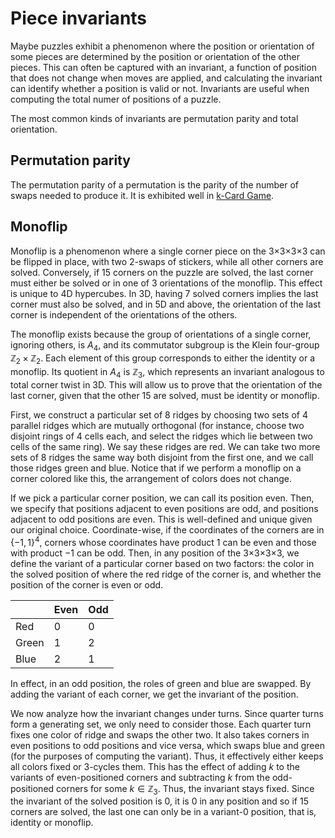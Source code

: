 # Piece invariants

Maybe puzzles exhibit a phenomenon where the position or orientation of some pieces are determined by the position or orientation of the other pieces. This can often be captured with an invariant, a function of position that does not change when moves are applied, and calculating the invariant can identify whether a position is valid or not. Invariants are useful when computing the total numer of positions of a puzzle.

The most common kinds of invariants are permutation parity and total orientation.

## Permutation parity

The permutation parity of a permutation is the parity of the number of swaps needed to produce it. It is exhibited well in [k-Card Game](https://masonhorne.github.io/k-Card-Game/).

## Monoflip

Monoflip is a phenomenon where a single corner piece on the 3×3×3×3 can be flipped in place, with two 2-swaps of stickers, while all other corners are solved. Conversely, if 15 corners on the puzzle are solved, the last corner must either be solved or in one of 3 orientations of the monoflip. This effect is unique to 4D hypercubes. In 3D, having 7 solved corners implies the last corner must also be solved, and in 5D and above, the orientation of the last corner is independent of the orientations of the others.

The monoflip exists because the group of orientations of a single corner, ignoring others, is $A_4$, and its commutator subgroup is the Klein four-group $\mathbb{Z}_2 \times \mathbb{Z}_2$. Each element of this group corresponds to either the identity or a monoflip. Its quotient in $A_4$ is $\mathbb{Z}_3$, which represents an invariant analogous to total corner twist in 3D. This will allow us to prove that the orientation of the last corner, given that the other 15 are solved, must be identity or monoflip.

First, we construct a particular set of 8 ridges by choosing two sets of 4 parallel ridges which are mutually orthogonal (for instance, choose two disjoint rings of 4 cells each, and select the ridges which lie between two cells of the same ring). We say these ridges are red. We can take two more sets of 8 ridges the same way both disjoint from the first one, and we call those ridges green and blue. Notice that if we perform a monoflip on a corner colored like this, the arrangement of colors does not change.

If we pick a particular corner position, we can call its position even. Then, we specify that positions adjacent to even positions are odd, and positions adjacent to odd positions are even. This is well-defined and unique given our original choice. Coordinate-wise, if the coordinates of the corners are in $\{-1,1\}^4$, corners whose coordinates have product $1$ can be even and those with product $-1$ can be odd. Then, in any position of the 3×3×3×3, we define the variant of a particular corner based on two factors: the color in the solved position of where the red ridge of the corner is, and whether the position of the corner is even or odd.

|       | Even | Odd |
| ----- | ---- | --- |
| Red   | 0    | 0   |
| Green | 1    | 2   |
| Blue  | 2    | 1   |

In effect, in an odd position, the roles of green and blue are swapped. By adding the variant of each corner, we get the invariant of the position.

We now analyze how the invariant changes under turns. Since quarter turns form a generating set, we only need to consider those. Each quarter turn fixes one color of ridge and swaps the other two. It also takes corners in even positions to odd positions and vice versa, which swaps blue and green (for the purposes of computing the variant). Thus, it effectively either keeps all colors fixed or 3-cycles them. This has the effect of adding $k$ to the variants of even-positioned corners and subtracting $k$ from the odd-positioned corners for some $k \in \mathbb{Z}_3$. Thus, the invariant stays fixed. Since the invariant of the solved position is $0$, it is $0$ in any position and so if 15 corners are solved, the last one can only be in a variant-$0$ position, that is, identity or monoflip.
